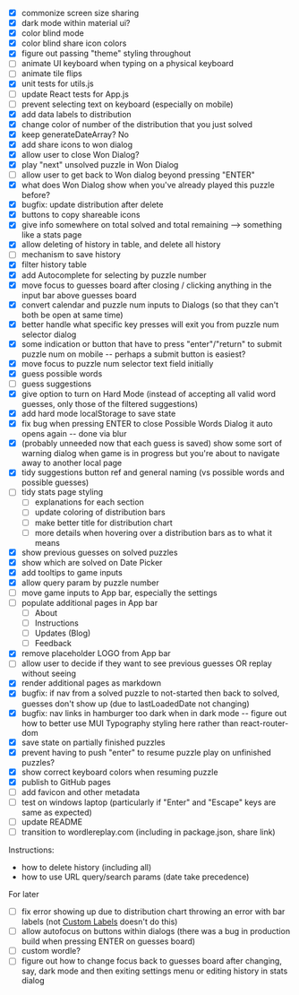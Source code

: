 * [x] commonize screen size sharing
* [x] dark mode within material ui?
* [x] color blind mode
* [x] color blind share icon colors
* [x] figure out passing "theme" styling throughout
* [ ] animate UI keyboard when typing on a physical keyboard
* [ ] animate tile flips
* [x] unit tests for utils.js
* [ ] update React tests for App.js
* [ ] prevent selecting text on keyboard (especially on mobile)
* [x] add data labels to distribution
* [x] change color of number of the distribution that you just solved
* [x] keep generateDateArray? No
* [x] add share icons to won dialog
* [x] allow user to close Won Dialog?
* [x] play "next" unsolved puzzle in Won Dialog
* [ ] allow user to get back to Won dialog beyond pressing "ENTER"
* [x] what does Won Dialog show when you've already played this puzzle before?
* [x] bugfix: update distribution after delete
* [x] buttons to copy shareable icons
* [x] give info somewhere on total solved and total remaining --> something like a stats page
* [x] allow deleting of history in table, and delete all history
* [ ] mechanism to save history
* [x] filter history table
* [x] add Autocomplete for selecting by puzzle number
* [x] move focus to guesses board after closing / clicking anything in the input bar above guesses board
* [x] convert calendar and puzzle num inputs to Dialogs (so that they can't both be open at same time)
* [x] better handle what specific key presses will exit you from puzzle num selector dialog
* [x] some indication or button that have to press "enter"/"return" to submit puzzle num on mobile -- perhaps a submit button is easiest?
* [x] move focus to puzzle num selector text field initially
* [x] guess possible words
* [ ] guess suggestions
* [x] give option to turn on Hard Mode (instead of accepting all valid word guesses, only those of the filtered suggestions)
* [x] add hard mode localStorage to save state
* [x] fix bug when pressing ENTER to close Possible Words Dialog it auto opens again -- done via blur
* [x] (probably unneeded now that each guess is saved) show some sort of warning dialog when game is in progress but you're about to navigate away to another local page
* [x] tidy suggestions button ref and general naming (vs possible words and possible guesses)
* [ ] tidy stats page styling
  * [ ] explanations for each section
  * [ ] update coloring of distribution bars
  * [ ] make better title for distribution chart
  * [ ] more details when hovering over a distribution bars as to what it means
* [x] show previous guesses on solved puzzles
* [x] show which are solved on Date Picker
* [x] add tooltips to game inputs
* [x] allow query param by puzzle number
* [ ] move game inputs to App bar, especially the settings
* [ ] populate additional pages in App bar
  * [ ] About
  * [ ] Instructions
  * [ ] Updates (Blog)
  * [ ] Feedback
* [x] remove placeholder LOGO from App bar
* [ ] allow user to decide if they want to see previous guesses OR replay without seeing
* [x] render additional pages as markdown
* [x] bugfix: if nav from a solved puzzle to not-started then back to solved, guesses don't show up (due to lastLoadedDate not changing)
* [x] bugfix: nav links in hamburger too dark when in dark mode -- figure out how to better use MUI Typography styling here rather than react-router-dom
* [x] save state on partially finished puzzles
* [x] prevent having to push "enter" to resume puzzle play on unfinished puzzles?
* [x] show correct keyboard colors when resuming puzzle
* [x] publish to GitHub pages
* [ ] add favicon and other metadata
* [ ] test on windows laptop (particularly if "Enter" and "Escape" keys are same as expected)
* [ ] update README
* [ ] transition to wordlereplay.com (including in package.json, share link)

Instructions:
* how to delete history (including all)
* how to use URL query/search params (date take precedence)

For later
* [ ] fix error showing up due to distribution chart throwing an error with bar labels (not [Custom Labels](https://mui.com/x/react-charts/bars/#custom-labels) doesn't do this)
* [ ] allow autofocus on buttons within dialogs (there was a bug in production build when pressing ENTER on guesses board)
* [ ] custom wordle?
* [ ] figure out how to change focus back to guesses board after changing, say, dark mode and then exiting settings menu or editing history in stats dialog
